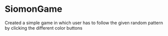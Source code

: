 # SiomonGame
Created a simple game in which user has to follow the given random pattern by clicking the different color buttons
